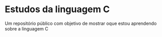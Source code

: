 # Estudos da linguagem C
 Um repositório público com objetivo de mostrar oque estou aprendendo sobre a linguagem C
